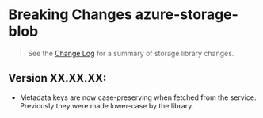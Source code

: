 # Breaking Changes azure-storage-blob

> See the [Change Log](ChangeLog.md) for a summary of storage library changes.

## Version XX.XX.XX:
 
- Metadata keys are now case-preserving when fetched from the service. Previously they were made lower-case by the library.
